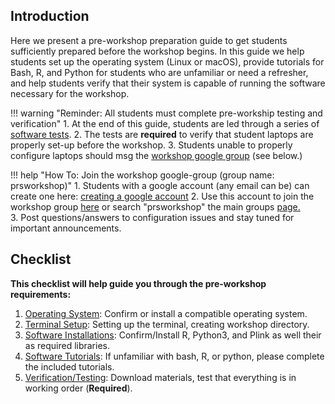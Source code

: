 
## Introduction

Here we present a pre-workshop preparation guide to get students sufficiently prepared before the workshop begins.  In this guide we help students set up the operating system (Linux or macOS), provide tutorials for Bash, R, 
and Python for students who are unfamiliar or need a refresher, and help students verify that their system is capable of running the software necessary for the workshop. 

!!! warning "Reminder: All students must complete pre-workship testing and verification"
    1. At the end of this guide, students are led through a series of [software tests](prep_testing.md).
    2. The tests are **required** to verify that student laptops are properly set-up before the workshop. 
    3. Students unable to properly configure laptops should msg the [workshop google group](https://groups.google.com/g/prsworkshop) (see below.) 

!!! help "How To: Join the workshop google-group (group name: prsworkshop)"
    1. Students with a google account (any email can be) can create one here: [creating a google account](https://support.google.com/accounts/answer/27441?hl=en) 
    2. Use this account to join the workshop group [here](https://groups.google.com/g/prsworkshop) or search "prsworkshop" the main groups [page.](https://groups.google.com/)  
    3. Post questions/answers to configuration issues and stay tuned for important announcements. 




## Checklist 

**This checklist will help guide you through the pre-workshop requirements:** 

1. [Operating System](prep_os.md):       Confirm or install a compatible operating system. 
2. [Terminal Setup](prep_terminal.md):         Setting up the terminal, creating workshop directory. 
3. [Software Installations](prep_software.md):  Confirm/Install R, Python3, and Plink as well their as required libraries. 
4. [Software Tutorials](tut_intro.md):             If unfamiliar with bash, R, or python, please complete the included tutorials. 
5. [Verification/Testing](prep_testing.md):  Download materials, test that everything is in working order (**Required**). 







